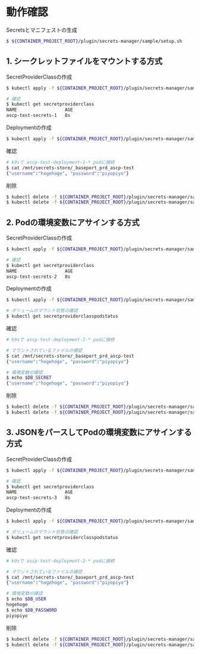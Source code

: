# 動作確認

Secretsとマニフェストの生成

```bash
$ ${CONTAINER_PROJECT_ROOT}/plugin/secrets-manager/sample/setup.sh
```

## 1. シークレットファイルをマウントする方式

SecretProviderClassの作成

```bash
$ kubectl apply -f ${CONTAINER_PROJECT_ROOT}/plugin/secrets-manager/sample/tmp/spc_1.yaml

# 確認
$ kubectl get secretproviderclass
NAME                  AGE
ascp-test-secrets-1   8s
```

Deploymentの作成


```bash
$ kubectl apply -f ${CONTAINER_PROJECT_ROOT}/plugin/secrets-manager/sample/tmp/deployment_1.yaml
```

確認

```bash
# k9sで ascp-test-deployment-1-* podに接続
$ cat /mnt/secrets-store/_baseport_prd_ascp-test
{"username":"hogehoge", "password":"piyopiyo"}
```

削除

```bash
$ kubectl delete -f ${CONTAINER_PROJECT_ROOT}/plugin/secrets-manager/sample/tmp/deployment_1.yaml
$ kubectl delete -f ${CONTAINER_PROJECT_ROOT}/plugin/secrets-manager/sample/tmp/spc_1.yaml
```

## 2. Podの環境変数にアサインする方式

SecretProviderClassの作成

```bash
$ kubectl apply -f ${CONTAINER_PROJECT_ROOT}/plugin/secrets-manager/sample/tmp/spc_2.yaml

# 確認
$ kubectl get secretproviderclass
NAME                  AGE
ascp-test-secrets-2   8s
```

Deploymentの作成


```bash
$ kubectl apply -f ${CONTAINER_PROJECT_ROOT}/plugin/secrets-manager/sample/tmp/deployment_2.yaml

# ボリュームのマウント状態の確認
$ kubectl get secretproviderclasspodstatus
```

確認

```bash
# k9sで ascp-test-deployment-2-* podに接続

# マウントされているファイルの確認
$ cat /mnt/secrets-store/_baseport_prd_ascp-test
{"username":"hogehoge", "password":"piyopiyo"}

# 環境変数の確認
$ echo $DB_SECRET
{"username":"hogehoge", "password":"piyopiyo"}
```

削除

```bash
$ kubectl delete -f ${CONTAINER_PROJECT_ROOT}/plugin/secrets-manager/sample/tmp/deployment_2.yaml
$ kubectl delete -f ${CONTAINER_PROJECT_ROOT}/plugin/secrets-manager/sample/tmp/spc_2.yaml
```

## 3. JSONをパースしてPodの環境変数にアサインする方式

SecretProviderClassの作成

```bash
$ kubectl apply -f ${CONTAINER_PROJECT_ROOT}/plugin/secrets-manager/sample/tmp/spc_3.yaml

# 確認
$ kubectl get secretproviderclass
NAME                  AGE
ascp-test-secrets-3   8s
```

Deploymentの作成


```bash
$ kubectl apply -f ${CONTAINER_PROJECT_ROOT}/plugin/secrets-manager/sample/tmp/deployment_3.yaml

# ボリュームのマウント状態の確認
$ kubectl get secretproviderclasspodstatus
```

確認

```bash
# k9sで ascp-test-deployment-2-* podに接続

# マウントされているファイルの確認
$ cat /mnt/secrets-store/_baseport_prd_ascp-test
{"username":"hogehoge", "password":"piyopiyo"}

# 環境変数の確認
$ echo $DB_USER
hogehoge
$ echo $DB_PASSWORD
piyopiyo
```

削除

```bash
$ kubectl delete -f ${CONTAINER_PROJECT_ROOT}/plugin/secrets-manager/sample/tmp/deployment_3.yaml
$ kubectl delete -f ${CONTAINER_PROJECT_ROOT}/plugin/secrets-manager/sample/tmp/spc_3.yaml
```